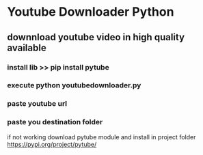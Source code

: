 # Youtube Downloader Python
## downnload youtube video in high quality available

### install lib >>   pip install pytube
### execute python youtubedownloader.py
### paste youtube url
### paste you destination folder

if not working download pytube module and install in project folder
https://pypi.org/project/pytube/
